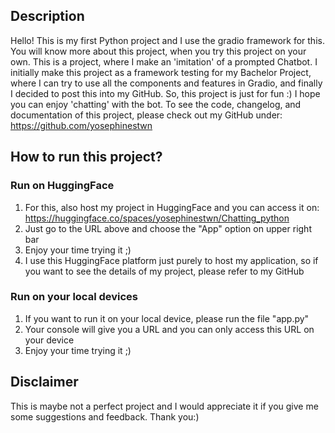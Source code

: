 ## Description

Hello! This is my first Python project and I use the gradio framework for this. You will know more about this project, when you try this project on your own. This is a project, where I make an 'imitation' of a prompted Chatbot. I initially make this project as a framework testing for my Bachelor Project, where I can try to use all the components and features in Gradio, and finally I decided to post this into my GitHub. So, this project is just for fun :) I hope you can enjoy 'chatting' with the bot.
To see the code, changelog, and documentation of this project, please check out my GitHub under: https://github.com/yosephinestwn 

## How to run this project?

### Run on HuggingFace

1. For this, also host my project in HuggingFace and you can access it on: https://huggingface.co/spaces/yosephinestwn/Chatting_python
2. Just go to the URL above and choose the "App" option on upper right bar
3. Enjoy your time trying it ;)
4. I use this HuggingFace platform just purely to host my application, so if you want to see the details of my project, please refer to my GitHub

### Run on your local devices
1. If you want to run it on your local device, please run the file "app.py"
2. Your console will give you a URL and you can only access this URL on your device
3. Enjoy your time trying it ;)

## Disclaimer
This is maybe not a perfect project and I would appreciate it if you give me some suggestions and feedback. Thank you:)
